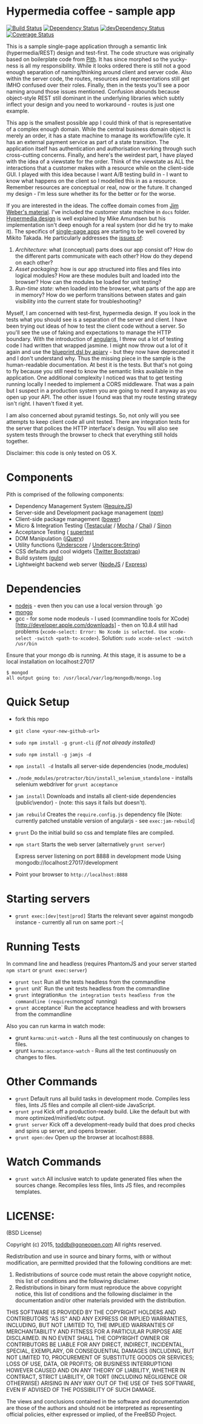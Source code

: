 Hypermedia coffee - sample app
==============================

[![Build Status](https://travis-ci.org/toddb/hypermedia-coffee.png?branch=master)](https://travis-ci.org/toddb/hypermedia-coffee)
[![Dependency Status](https://david-dm.org/toddb/hypermedia-coffee.png)](https://david-dm.org/toddb/hypermedia-coffee)
[![devDependency Status](https://david-dm.org/toddb/hypermedia-coffee/dev-status.png)](https://david-dm.org/toddb/hypermedia-coffee#info=devDependencies)
[![Coverage Status](https://coveralls.io/repos/toddb/hypermedia-coffee/badge.png?branch=coverage)](https://coveralls.io/r/toddb/hypermedia-coffee?branch=coverage)


This is a sample single-page application through a semantic link (hypermedia/REST) design and test-first. The code structure was originally based on boilerplate code from [Pith](https://github.com/sym3tri/pith). It has since morphed so the yucky-ness is all my responsibility. While it looks ordered there is still not a good enough separation of naming/thinking around client and server code. Also within the server code, the routes, resources and representations still get IMHO confused over their roles. Finally, then in the tests you'll see a poor naming around those issues mentioned. Confusion abounds because object-style REST still dominant in the underlying libraries which subtly inflect your design and you need to workaround - routes is just one example.

This app is the smallest possible app I could think of that is representative of a complex enough domain. While the central business domain object is merely an order, it has a state machine to manage its workflow/life cyle. It has an external payment service as part of a state transition. The application itself has authentication and authorisation working through such cross-cutting concerns. Finally, and here's the weirdest part, I have played with the idea of a viewstate for the order. Think of the viewstate as ALL the interactions that a customer makes with a resource while on the client-side GUI. I played with this idea because I want A/B testing build in - I want to know what happens on the client so I modelled this in as a resource. Remember resources are conceptual or real, now or the future. It changed my design - I'm less sure whether its for the better or for the worse.

If you are interested in the ideas. The coffee domain comes from [Jim Weber's material](http://www.infoq.com/articles/webber-rest-workflow). I've included the customer state machine in `docs` folder.
[Hypermedia design](http://amundsen.com/hypermedia/) is well explained by Mike Amundsen but his implementation isn't deep enough for a real system (nor did he try to make it).
The specifics of [single-page apps](http://singlepageappbook.com/index.html) are starting to be well covered by Mikito Takada. He particularly addresses
the [issues of](http://singlepageappbook.com/goal.html):

1. *Architecture*: what (conceptual) parts does our app consist of? How do the different parts communicate with each other? How do they depend on each other?
2. *Asset packaging*: how is our app structured into files and files into logical modules? How are these modules built and loaded into the browser? How can the modules be loaded for unit testing?
3. *Run-time state*: when loaded into the browser, what parts of the app are in memory? How do we perform transitions between states and gain visibility into the current state for troubleshooting?

Myself, I am concerned with test-first, hypermedia design. If you look in the tests what you should see is a separation of the server and client.
I have been trying out ideas of how to test the client code without a server. So you'll see the use of faking and expectations to manage the HTTP boundary. With the introduction of [angularjs](http://angularjs.com), I threw out a lot of testing code I had written that wrapped jasmine. I might now throw out a lot of it again and use the [blueprint dsl by apiary](http://apiary.io/blueprint) - but they now have deprecated it and I don't understand why. Thus the missing piece in the sample is the human-readable documentation. At best it is the tests. But that's not going to fly because you still need to know the semantic links available in the application. One additional complexity I noticed was that to get testing running locally I needed to implement a CORS middleware. That was a pain but I suspect in a production system you are going to need it anyway as you open up your API.  The other issue I found was that my route testing strategy isn't right. I haven't fixed it yet.

I am also concerned about pyramid testings. So, not only will you see attempts to keep client code all unit tested. There are integration tests for the server that polices the HTTP interface's design. You will also see system tests through the browser to check that
everything still holds together.

Disclaimer: this code is only tested on OS X.

# Components
Pith is comprised of the following components:   
- Dependency Management System ([RequireJS](http://requirejs.org))
- Server-side and Development package management ([npm](https://npmjs.org/))
- Client-side package management ([bower](http://jamjs.org/))
- Micro & Integration Testing ([Testacular](http://karma-runner.github.com/0.8/index.html) / [Mocha](http://visionmedia.github.com/mocha) / [Chai](http://chaijs.com/)) / [Sinon](http://sinonjs.org/)
- Acceptance Testing ( [supertest](https://github.com/visionmedia/supertest)
- DOM Manipulation ([jQuery](http://jquery.com))
- Utility functions ([Underscore](http://underscorejs.org) / [Underscore:String](http://epeli.github.com/underscore.string))
- CSS defaults and cool widgets ([Twitter Bootstrap](http://twitter.github.com/bootstrap/))
- Build system ([gulp](http://gulpjs.com/))
- Lightweight backend web server ([NodeJS](nodejs.org) / [Express](http://expressjs.com))

# Dependencies
- [nodejs](http://nodejs.org) - even then you can use a local version through `go
- [mongo](http://www.mongodb.org/)
- gcc - for some node modeuls - I used (commandline tools for XCode)[http://developer.apple.com/downloads] - then on 10.8.4 still had problems (`xcode-select: Error: No Xcode is selected. Use xcode-select -switch <path-to-xcode>`). Solution: `sudo xcode-select -switch /usr/bin`

Ensure that your mongo db is running. At this stage, it is assume to be a local installation on localhost:27017

    $ mongod
    all output going to: /usr/local/var/log/mongodb/mongo.log

# Quick Setup
- fork this repo
- `git clone <your-new-github-url>`
- `sudo npm install -g grunt-cli` *(if not already installed)*
- `sudo npm install -g jamjs -d`
- `npm install -d` Installs all server-side dependencies (node_modules)
- `./node_modules/protractor/bin/install_selenium_standalone` - installs selenium webdriver for `grunt acceptance`
- `jam install` Downloads and installs all client-side dependencies (public\vendor) - (note: this says it fails but doesn't).
- `jam rebuild` Creates the `require.config.js` dependency file [Note: currently patched unstable version of angularjs - see `exec:jam-rebuild`]
- `grunt` Do the initial build so css and template files are compiled.
- `npm start` Starts the web server (alternatively `grunt server`)

  Express server listening on port 8888 in development mode
  Using mongodb://localhost:27017/development

- Point your browser to `http://localhost:8888`

# Starting servers
- `grunt exec:[dev|test|prod]` Starts the relevant sever against mongodb instance - currently all run on same port :-(

# Running Tests
In command line and headless (requires PhantomJS and your server started `npm start` or `grunt exec:server`)
- `grunt test` Run all the tests headless from the commandline
- `grunt `unit` Run the unit tests headless from the commandline
- `grunt `integration` Run the integration tests headless from the commandline (requires `mongod` running)
- `grunt `acceptance` Run the acceptance headless and with browsers from the commandline

Also you can run karma in watch mode:
- grunt `karma:unit-watch` - Runs all the test continuously on changes to files.
- grunt `karma:acceptance-watch` - Runs all the test continuously on changes to files.

# Other Commands
- `grunt` Default runs all build tasks in development mode. Compiles less files, lints JS files and compile all client-side JavaScript.
- `grunt prod` Kick off a production-ready build. Like the default but with more optimized/minified/etc output.
- `grunt server` Kick off a development-ready build that does prod checks and spins up server, and opens browser.
- `grunt open:dev` Open up the browser at localhost:8888.


# Watch Commands
- `grunt watch` All inclusive watch to update generated files when the sources change. Recompiles less files, lints JS files, and recompiles templates.

# LICENSE:

(BSD License)

Copyright (c) 2015, toddb@goneopen.com
All rights reserved.

Redistribution and use in source and binary forms, with or without
modification, are permitted provided that the following conditions are met:

1. Redistributions of source code must retain the above copyright notice, this
   list of conditions and the following disclaimer.
2. Redistributions in binary form must reproduce the above copyright notice,
   this list of conditions and the following disclaimer in the documentation
   and/or other materials provided with the distribution.

THIS SOFTWARE IS PROVIDED BY THE COPYRIGHT HOLDERS AND CONTRIBUTORS "AS IS" AND
ANY EXPRESS OR IMPLIED WARRANTIES, INCLUDING, BUT NOT LIMITED TO, THE IMPLIED
WARRANTIES OF MERCHANTABILITY AND FITNESS FOR A PARTICULAR PURPOSE ARE
DISCLAIMED. IN NO EVENT SHALL THE COPYRIGHT OWNER OR CONTRIBUTORS BE LIABLE FOR
ANY DIRECT, INDIRECT, INCIDENTAL, SPECIAL, EXEMPLARY, OR CONSEQUENTIAL DAMAGES
(INCLUDING, BUT NOT LIMITED TO, PROCUREMENT OF SUBSTITUTE GOODS OR SERVICES;
LOSS OF USE, DATA, OR PROFITS; OR BUSINESS INTERRUPTION) HOWEVER CAUSED AND
ON ANY THEORY OF LIABILITY, WHETHER IN CONTRACT, STRICT LIABILITY, OR TORT
(INCLUDING NEGLIGENCE OR OTHERWISE) ARISING IN ANY WAY OUT OF THE USE OF THIS
SOFTWARE, EVEN IF ADVISED OF THE POSSIBILITY OF SUCH DAMAGE.

The views and conclusions contained in the software and documentation are those
of the authors and should not be interpreted as representing official policies,
either expressed or implied, of the FreeBSD Project.
